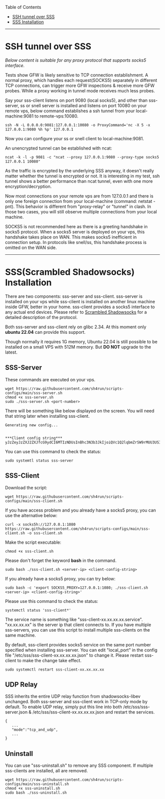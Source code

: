 Table of Contents
- [SSH tunnel over SSS](https://github.com/sh4run/scripts-configs/main/README.md#ssh-tunnel-over-sss)
- [SSS Installation](https://github.com/sh4run/scripts-configs/main/README.md#sssscrambled-shadowsocks-installation)

***
# SSH tunnel over SSS
*Below content is suitable for any proxy protocol that supports socks5 interface.*

Tests show GFW is likely sensitive to TCP connection establishment. A normal proxy, which handles each request(SOCKS5) separately in different TCP connections, can trigger more GFW inspections & receive more GFW probes. While a proxy working in tunnel mode receives much less probes. 

Say your sss-client listens on port 9080 (local socks5), and other than sss-server, ss or snell server is installed and listens on port 10080 on your remote vps, below command establishes a ssh tunnel from your local-machine:9081 to remote-vps:10080.

    ssh -N -L 0.0.0.0:9081:127.0.0.1:10080 -o ProxyCommand='nc -X 5 -x 127.0.0.1:9080 %h %p' 127.0.0.1
    
Now you can configure your ss or snell client to local-machine:9081. 

An unencrypted tunnel can be established with ncat:

    ncat -k -l -p 9081 -c "ncat --proxy 127.0.0.1:9080 --proxy-type socks5 127.0.0.1 10080"

As the traffic is encrypted by the underlying SSS anyway, it doesn't really matter whether the tunnel is encrypted or not. It is interesting in my test, ssh tunnel shows a better performance than ncat tunnel, even with one more encryption/decryption.  

Now most connections on your remote vps are from 127.0.0.1 and there is only one foreign connection from your local-machine (command: netstat -pnt). This behavior is different from "proxy-relay" or "tunnel" in clash. In those two cases, you will still observe multiple connections from your local machine.    

SOCKS5 is not recommended here as there is a greeting handshake in socks5 protocol. When a socks5 server is deployed on your vps, this handshake takes place on WAN. This makes socks5 inefficient in connection setup. In protocols like snell/ss, this handshake process is omitted on the WAN side. 

***

# SSS(Scrambled Shadowsocks) Installation
There are two components: sss-server and sss-client. sss-server is installed on your vps while sss-client is installed on another linux machine inside GFW, better in your home. sss-client provides a socks5 interface to any actual end devices. Please refer to [Scrambled Shadowsocks](https://github.com/sh4run/sss#sss---scrambled-shadowsocks) for a detailed description of the protocol. 

Both sss-server and sss-client rely on glibc 2.34. At this moment only **ubuntu 22.04** can provide this support.

Though normally it requires 1G memory, Ubuntu 22.04 is still possible to be installed on a small VPS with 512M memory. But **DO NOT** upgrade to the latest. 

## SSS-Server

These commands are executed on your vps. 

    wget https://raw.githubusercontent.com/sh4run/scripts-configs/main/sss-server.sh 
    chmod +x sss-server.sh
    sudo ./sss-server.sh <port-number>

There will be something like below displayed on the screen. You will need that string later when installing sss-client. 

    Generating new config...


    ***Client config string***
    yJzZeyJzZXJ2ZXJfcG9ydCI6MTIzNDUsInBhc3N3b3JkIjoiQVc1Q2lqbmZrSW9rMUU3USIsInNjcmFtYmxlX2xlbmd0aCI6MjQzLCJwdWJsaWNfa2V5Ijoic3NoLXJzYSBBQUFBQjNOemFDMXljMkVBQUFBREFRQUJBQUFBZ1FEQkNiTU1sNyt5Uk9Xc0hBMldlbXdreWlHSkVkWlNFMFFnNmlRdUwzWUJLalVjY2d6bFJNd1BUc09KNVdUcy92S1hLQkt2Z2x4SXQrSU5SYlNzN25RbnA5VHNYNlFBQmFIUU1wOHQ0STdTanlQd1lkL0JQRXhPaXEwTXY2ZUxSYlA2QXZDeExPYVBkc0JSZWYzOExTMEh4b2RQTHBpeDJtSTY4clduN0Era1h3PT0gcm9vdEBsb2NhbGhvc3QifQo=

You can use this command to check the status:

    sudo systemtl status sss-server
    
## SSS-Client
Download the script:

    wget https://raw.githubusercontent.com/sh4run/scripts-configs/main/sss-client.sh 
    
If you have access problem and you already have a socks5 proxy, you can use the alternative below:

    curl -x socks5h://127.0.0.1:1080 https://raw.githubusercontent.com/sh4run/scripts-configs/main/sss-client.sh -o sss-client.sh
    
Make the script executable:

    chmod +x sss-client.sh

Please don't forget the keyword **bash** in the command.

    sudo bash ./sss-client.sh <server-ip> <client-config-string>

If you already have a socks5 proxy, you can try below: 
   
    sudo bash -c 'export SOCKS5_PROXY=127.0.0.1:1080; ./sss-client.sh <server-ip> <client-config-string>'

Please use this command to check the status:
    
    systemctl status 'sss-client*'

The service name is something like "sss-client-xx.xx.xx.xx.service". "xx.xx.xx.xx" is the server ip that client connects to. If you have multiple sss-servers, you can use this script to install multiple sss-clients on the same machine.

By default, sss-client provides socks5 service on the same port number specified when installing sss-server. You can edit "local_port" in the config file "/etc/sss/sss-client-xx.xx.xx.xx.json" to change it.  Please restart sss-client to make the change take effect.

    sudo systemctl restart sss-client-xx.xx.xx.xx

## UDP Relay
SSS inherits the entire UDP relay function from shadowsocks-libev unchanged. Both sss-server and sss-client work in TCP-only mode by default. To enable UDP relay, simply put this line into both /etc/sss/sss-server.json & /etc/sss/sss-client-xx.xx.xx.xx.json and restart the services.

    {
       ...
       "mode":"tcp_and_udp",
       ...
    }
    
## Uninstall
You can use "sss-uninstall.sh" to remove any SSS component. If multiple sss-clients are installed, all are removed. 

    wget https://raw.githubusercontent.com/sh4run/scripts-configs/main/sss-uninstall.sh 
    chmod +x sss-uninstall.sh
    sudo bash ./sss-uninstall.sh
    

